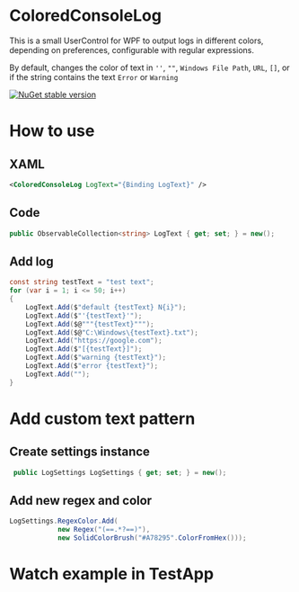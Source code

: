 # ColoredConsoleLog

This is a small UserControl for WPF to output logs in different colors, depending on preferences, configurable with regular expressions.

By default, changes the color of text in `''`, `""`, `Windows File Path`, `URL`, `[]`, or if the string contains the text `Error` or `Warning`

[![NuGet stable version](https://badgen.net/nuget/v/ColoredConsoleLog)](https://www.nuget.org/packages/ColoredConsoleLog/)

# How to use

## XAML

```XML
<ColoredConsoleLog LogText="{Binding LogText}" />
```

## Code

```C#
public ObservableCollection<string> LogText { get; set; } = new();
```

## Add log

```C#
const string testText = "test text";
for (var i = 1; i <= 50; i++)
{
    LogText.Add($"default {testText} N{i}");
    LogText.Add($"'{testText}'");
    LogText.Add($@"""{testText}""");
    LogText.Add($@"C:\Windows\{testText}.txt");
    LogText.Add("https://google.com");
    LogText.Add($"[{testText}]");
    LogText.Add($"warning {testText}");
    LogText.Add($"error {testText}");
    LogText.Add("");
}
```

# Add custom text pattern

## Create settings instance

```C#
 public LogSettings LogSettings { get; set; } = new();
```

## Add new regex and color

```C#
LogSettings.RegexColor.Add(
            new Regex("(==.*?==)"),
            new SolidColorBrush("#A78295".ColorFromHex()));
```

# Watch example in TestApp

